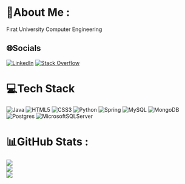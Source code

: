 # 💫About Me :
Fırat University Computer Engineering

## 🌐Socials
[![LinkedIn](https://img.shields.io/badge/LinkedIn-%230077B5.svg?logo=linkedin&logoColor=white)](https://linkedin.com/in/mujdatkoseoglu) [![Stack Overflow](https://img.shields.io/badge/-Stackoverflow-FE7A16?logo=stack-overflow&logoColor=white)](https://stackoverflow.com/users/19249383) 

# 💻Tech Stack
![Java](https://img.shields.io/badge/java-%23ED8B00.svg?style=for-the-badge&logo=java&logoColor=white) ![HTML5](https://img.shields.io/badge/html5-%23E34F26.svg?style=for-the-badge&logo=html5&logoColor=white)  ![CSS3](https://img.shields.io/badge/css3-%231572B6.svg?style=for-the-badge&logo=css3&logoColor=white)  ![Python](https://img.shields.io/badge/python-3670A0?style=for-the-badge&logo=python&logoColor=ffdd54) ![Spring](https://img.shields.io/badge/spring-%236DB33F.svg?style=for-the-badge&logo=spring&logoColor=white) ![MySQL](https://img.shields.io/badge/mysql-%2300f.svg?style=for-the-badge&logo=mysql&logoColor=white) ![MongoDB](https://img.shields.io/badge/MongoDB-%234ea94b.svg?style=for-the-badge&logo=mongodb&logoColor=white) ![Postgres](https://img.shields.io/badge/postgres-%23316192.svg?style=for-the-badge&logo=postgresql&logoColor=white) ![MicrosoftSQLServer](https://img.shields.io/badge/Microsoft%20SQL%20Sever-CC2927?style=for-the-badge&logo=microsoft%20sql%20server&logoColor=white)
# 📊GitHub Stats :
![](https://github-readme-stats.vercel.app/api?username=mujdatKoseoglu&theme=radical&hide_border=false&include_all_commits=false&count_private=false)<br/>
![](https://github-readme-streak-stats.herokuapp.com/?user=mujdatKoseoglu&theme=radical&hide_border=false)<br/>
![](https://github-readme-stats.vercel.app/api/top-langs/?username=mujdatKoseoglu&theme=radical&hide_border=false&include_all_commits=false&count_private=false&layout=compact)
